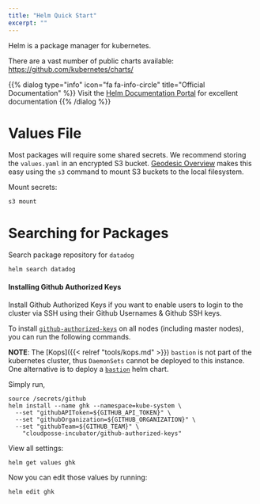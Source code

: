 ```yaml
---
title: "Helm Quick Start"
excerpt: ""
---
```

Helm is a package manager for kubernetes.

There are a vast number of public charts available: <https://github.com/kubernetes/charts/>

{{% dialog type="info" icon="fa fa-info-circle" title="Official Documentation" %}}
Visit the [Helm Documentation Portal](https://docs.helm.sh/) for excellent documentation
{{% /dialog %}}

# Values File

Most packages will require some shared secrets. We recommend storing the `values.yaml` in an encrypted S3 bucket. [Geodesic Overview](/geodesic) makes this easy using the `s3` command to mount S3 buckets to the local filesystem.

Mount secrets:
```
s3 mount
```

# Searching for Packages

Search package repository for `datadog`

```
helm search datadog
```
#### Installing Github Authorized Keys

Install Github Authorized Keys if you want to enable users to login to the cluster via SSH using their Github Usernames & Github SSH keys.

To install [`github-authorized-keys`](https://github.com/cloudposse/github-authorized-keys/) on all nodes (including master nodes), you can run the following commands.

**NOTE**: The [Kops]({{< relref "tools/kops.md" >}}) `bastion` is not part of the kubernetes cluster, thus `DaemonSets` cannot be deployed to this instance. One alternative is to deploy a [`bastion`](https://github.com/cloudposse/charts/tree/master/incubator/bastion) helm chart.

Simply run,
```
source /secrets/github
helm install --name ghk --namespace=kube-system \
  --set "githubAPIToken=${GITHUB_API_TOKEN}" \
  --set "githubOrganization=${GITHUB_ORGANIZATION}" \
  --set "githubTeam=${GITHUB_TEAM}" \
    "cloudposse-incubator/github-authorized-keys"
```

View all settings:
```
helm get values ghk
```

Now you can edit those values by running:
```
helm edit ghk
```
